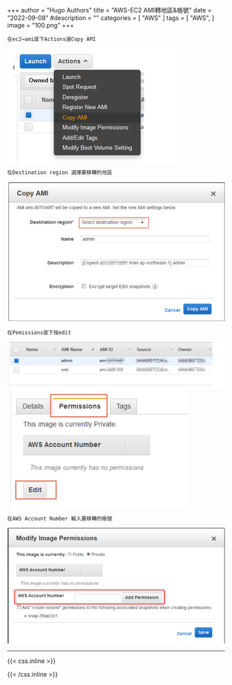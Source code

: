 +++
author = "Hugo Authors"
title = "AWS-EC2 AMI轉地區&帳號"
date = "2022-09-08"
#description = ""
categories = [
    "AWS"
]
tags = [
    "AWS",
]
image = "100.png"
+++



    在ec2→ami底下Actions選Copy AMI
   ![](01.png)
   
    在Destination region 選擇要移轉的地區
   ![](02.png)
   
    在Pemissions底下按edit
   ![](03.png)
   ![](04.png)

    在AWS Account Number 輸入要移轉的帳號
   ![](05.png)



***

{{< css.inline >}}
<style>
.emojify {
	font-family: Apple Color Emoji, Segoe UI Emoji, NotoColorEmoji, Segoe UI Symbol, Android Emoji, EmojiSymbols;
	font-size: 2rem;
	vertical-align: middle;
}
@media screen and (max-width:650px) {
  .nowrap {
    display: block;
    margin: 25px 0;
  }
}
</style>
{{< /css.inline >}}
